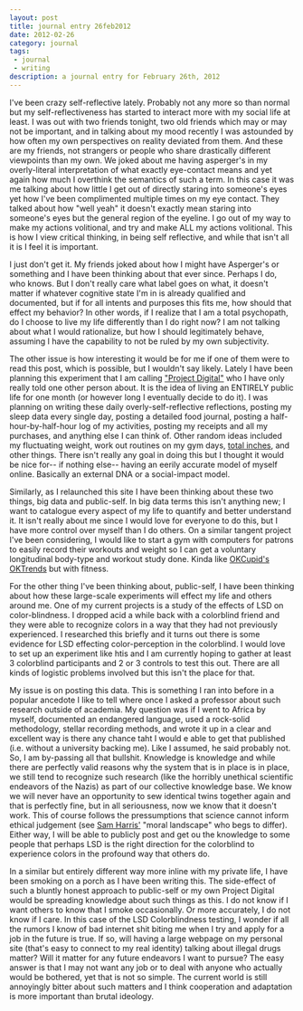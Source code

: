 ```yaml
---
layout: post
title: journal entry 26feb2012
date: 2012-02-26
category: journal
tags:
 - journal
 - writing
description: a journal entry for February 26th, 2012
---
```


I've been crazy self-reflective lately.  Probably not any more so than normal but my self-reflectiveness has started to interact more with my social life at least.  I was out with two friends tonight, two old friends which may or may not be important, and in talking about my mood recently I was astounded by how often my own perspectives on reality deviated from them.  And these are my friends, not strangers or people who share drastically different viewpoints than my own.  We joked about me having asperger's in my overly-literal interpretation of what exactly eye-contact means and yet again how much I overthink the semantics of such a term.  In this case it was me talking about how little I get out of directly staring into someone's eyes yet how I've been complimented multiple times on my eye contact.  They talked about how "well yeah" it doesn't exactly mean staring into someone's eyes but the general region of the eyeline.  I go out of my way to make my actions volitional, and try and make ALL my actions volitional.  This is how I view critical thinking, in being self reflective, and while that isn't all it is I feel it is important.

I just don't get it.  My friends joked about how I might have Asperger's or something and I have been thinking about that ever since. Perhaps I do, who knows.  But I don't really care what label goes on what, it doesn't matter if whatever cognitive state I'm in is already qualified and documented, but if for all intents and purposes this fits me, how should that effect my behavior?  In other words, if I realize that I am a total psychopath, do I choose to live my life differently than I do right now?  I am not talking about what I would rationalize, but how I should legitimately behave, assuming I have the capability to not be ruled by my own subjectivity.

The other issue is how interesting it would be for me if one of them were to read this post, which is possible, but I wouldn't say likely.  Lately I have been planning this experiment that I am calling <a href="/projects.html" target="blank">"Project Digital"</a> who I have only really told one other person about.  It is the idea of living an ENTIRELY public life for one month (or however long I eventually decide to do it).  I was planning on writing these daily overly-self-reflective reflections, posting my sleep data every single day, posting a detailed food journal, posting a half-hour-by-half-hour log of my activities, posting my receipts and all my purchases, and anything else I can think of.  Other random ideas included my fluctuating weight, work out routines on my gym days, <a href="http://www.livestrong.com/article/520944-how-to-calculate-total-inches-lost-from-exercise/" target="_blank">total inches</a>, and other things.  There isn't really any goal in doing this but I thought it would be nice for-- if nothing else-- having an eerily accurate model of myself online.  Basically an external DNA or a social-impact model.

Similarly, as I relaunched this site I have been thinking about these two things, big data and public-self.  In big data terms this isn't anything new; I want to catalogue every aspect of my life to quantify and better understand it.  It isn't really about me since I would love for everyone to do this, but I have more control over myself than I do others.  On a similar tangent project I've been considering, I would like to start a gym with computers for patrons to easily record their workouts and weight so I can get a voluntary longitudinal body-type and workout study done.  Kinda like <a href="http://blog.okcupid.com" target="_blank">OKCupid's OKTrends</a> but with fitness.

For the other thing I've been thinking about, public-self, I have been thinking about how these large-scale experiments will effect my life and others around me.  One of my current projects is a study of the effects of LSD on color-blindness.  I dropped acid a while back with a colorblind friend and they were able to recognize colors in a way that they had not previously experienced.  I researched this briefly and it turns out there is some evidence for LSD effecting color-perception in the colorblind.  I would love to set up an experiment like htis and I am currently hoping to gather at least 3 colorblind participants and 2 or 3 controls to test this out.  There are all kinds of logistic problems involved but this isn't the place for that.

My issue is on posting this data.  This is something I ran into before in a popular ancedote I like to tell where once I asked a professor about such research outside of academia.  My question was if I went to Africa by myself, documented an endangered language, used a rock-solid methodology, stellar recording methods, and wrote it up in a clear and excellent way is there any chance taht I would e able to get that published (i.e. without a university backing me).  Like I assumed, he said probably not.  So, I am by-passing all that bullshit. Knowledge is knowledge and while there are perfectly valid reasons why the system that is in place is in place, we still tend to recognize such research (like the horribly unethical scientific endeavors of the Nazis) as part of our collective knowledge base.  We know we will never have an opportunity to sew identical twins together again and that is perfectly fine, but in all seriousness, now we know that it doesn't work.  This of course follows the pressumptions that science cannot inform ethical judgement (see <a href="http://www.ted.com/talks/sam_harris_science_can_show_what_s_right.html">Sam Harris'</a> "moral landscape" who begs to differ).  Either way, I will be able to publicly post and get ou the knowledge to some people that perhaps LSD is the right direction for the colorblind to experience colors in the profound way that others do.

In a similar but entirely different way more inline with my private life, I have been smoking on a porch as I have been writing this.  The side-effect of such a bluntly honest approach to public-self or my own Project Digital would be spreading knowledge about such things as this.  I do not know if I want others to know that I smoke occasionally.  Or more accurately, I do not know if I care.  In this case of the LSD Colorblindness testing, I wonder if all the rumors I know of bad internet shit biting me when I try and apply for a job in the future is true.  If so, will having a large webpage on my personal site (that's easy to connect to my real identity) talking about illegal drugs matter?  Will it matter for any future endeavors I want to pursue?  The easy answer is that I may not want any job or to deal with anyone who actually would be bothered, yet that is not so simple.  The current world is still annoyingly bitter about such matters and I think cooperation and adaptation is more important than brutal ideology.


